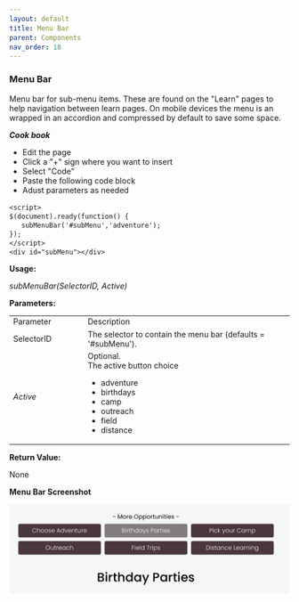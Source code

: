 ```yaml
---
layout: default
title: Menu Bar
parent: Components
nav_order: 18
---
```


### Menu Bar

Menu bar for sub-menu items.  These are found on the "Learn" pages to help navigation between learn pages.  On mobile devices the menu is an wrapped in an accordion and compressed by default to save some space. 

***Cook book***
- Edit the page
- Click a "+" sign where you want to insert 
- Select "Code"
- Paste the following code block
- Adust parameters as needed

```
<script> 
$(document).ready(function() {
   subMenuBar('#subMenu','adventure');
});
</script>
<div id="subMenu"></div>
```

**Usage:**

*subMenuBar(SelectorID, Active)*

**Parameters:**

<table class="ws-table-all notranslate"> 
  <tbody>
    <tr class="tableTop">
     <td style="width:120px">Parameter</td>
     <td>Description</td>
    </tr>
    <tr>
      <td>
        SelectorID
      </td>
      <td>The selector to contain the menu bar (defaults = '#subMenu').
      </td>
    </tr>
    <tr>
      <td><em>Active</em></td>
      <td>Optional.<br>The active button choice
      	<ul>
      		<li>adventure</li>
      		<li>birthdays</li>
      		<li>camp</li>
      		<li>outreach</li>
      		<li>field</li>
      		<li>distance</li>
      	</ul>
      </td>
    </tr>
    
  </tbody>
</table>

**Return Value:**

None

**Menu Bar Screenshot**

![Alt Menu Bar](../../assets/images/menubar.jpg "Menu Bar")